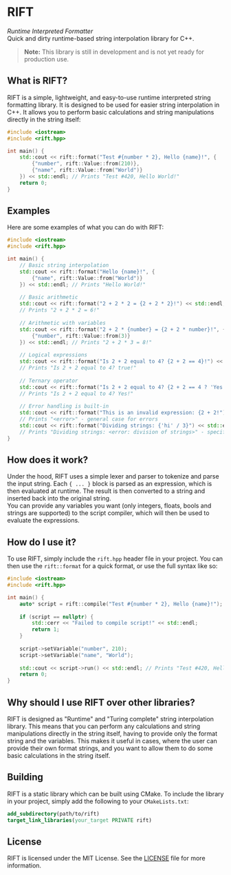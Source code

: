 # RIFT
*Runtime Interpreted Formatter*  
Quick and dirty runtime-based string interpolation library for C++.

> **Note:** This library is still in development and is not yet ready for production use.

## What is RIFT?
RIFT is a simple, lightweight, and easy-to-use runtime interpreted string formatting library.
It is designed to be used for easier string interpolation in C++. It allows you to perform basic
calculations and string manipulations directly in the string itself:  
```cpp
#include <iostream>
#include <rift.hpp>

int main() {
    std::cout << rift::format("Test #{number * 2}, Hello {name}!", {
        {"number", rift::Value::from(210)},
        {"name", rift::Value::from("World")}
    }) << std::endl; // Prints "Test #420, Hello World!"
    return 0;
}
```

## Examples
Here are some examples of what you can do with RIFT:
```cpp
#include <iostream>
#include <rift.hpp>

int main() {
    // Basic string interpolation
    std::cout << rift::format("Hello {name}!", {
        {"name", rift::Value::from("World")}
    }) << std::endl; // Prints "Hello World!"
    
    // Basic arithmetic
    std::cout << rift::format("2 + 2 * 2 = {2 + 2 * 2}!") << std::endl;
    // Prints "2 + 2 * 2 = 6!"
    
    // Arithmetic with variables
    std::cout << rift::format("2 + 2 * {number} = {2 + 2 * number}!", {
        {"number", rift::Value::from(3)}
    }) << std::endl; // Prints "2 + 2 * 3 = 8!"
    
    // Logical expressions
    std::cout << rift::format("Is 2 + 2 equal to 4? {2 + 2 == 4}!") << std::endl;
    // Prints "Is 2 + 2 equal to 4? true!"
    
    // Ternary operator
    std::cout << rift::format("Is 2 + 2 equal to 4? {2 + 2 == 4 ? 'Yes' : 'No'}!") << std::endl;
    // Prints "Is 2 + 2 equal to 4? Yes!"
    
    // Error handling is built-in
    std::cout << rift::format("This is an invalid expression: {2 + 2!") << std::endl;
    // Prints "<error>" - general case for errors
    std::cout << rift::format("Dividing strings: {'hi' / 3}") << std::endl;
    // Prints "Dividing strings: <error: division of strings>" - specific error message
}

```

## How does it work?
Under the hood, RIFT uses a simple lexer and parser to tokenize and parse the input string.
Each `{ ... }` block is parsed as an expression, which is then evaluated at runtime. The result
is then converted to a string and inserted back into the original string.  
You can provide any variables you want (only integers, floats, bools and strings are supported) to the
script compiler, which will then be used to evaluate the expressions.

## How do I use it?
To use RIFT, simply include the `rift.hpp` header file in your project. 
You can then use the `rift::format` for a quick format, or use the full syntax like so:
```cpp
#include <iostream>
#include <rift.hpp>

int main() {
    auto* script = rift::compile("Test #{number * 2}, Hello {name}!");
    
    if (script == nullptr) {
        std::cerr << "Failed to compile script!" << std::endl;
        return 1;
    }
    
    script->setVariable("number", 210);
    script->setVariable("name", "World");
    
    std::cout << script->run() << std::endl; // Prints "Test #420, Hello World!"
    return 0;
}
```

## Why should I use RIFT over other libraries?
RIFT is designed as "Runtime" and "Turing complete" string interpolation library. This means that you can
perform any calculations and string manipulations directly in the string itself, having to provide only the
format string and the variables. This makes it useful in cases, where the user can provide their own format strings,
and you want to allow them to do some basic calculations in the string itself.

## Building
RIFT is a static library which can be built using CMake. To include the library in your project, simply add the
following to your `CMakeLists.txt`:
```cmake
add_subdirectory(path/to/rift)
target_link_libraries(your_target PRIVATE rift)
```

## License
RIFT is licensed under the MIT License. See the [LICENSE](LICENSE) file for more information.